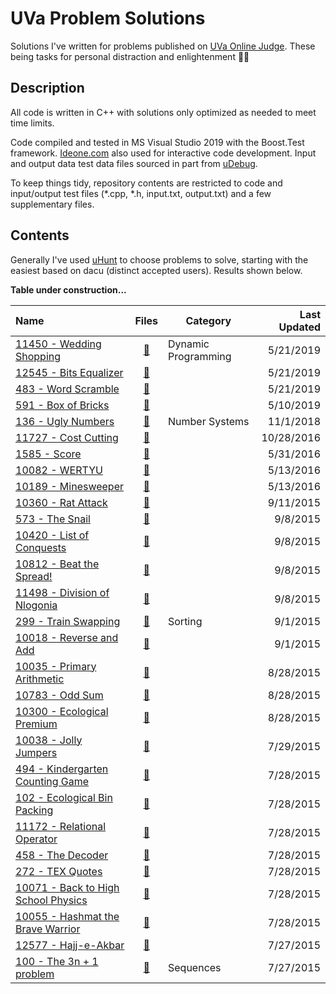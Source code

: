 # UVa Problem Solutions

Solutions I've written for problems published on [UVa Online Judge](https://uva.onlinejudge.org/). These being tasks for personal distraction and enlightenment &#128054;&#128161;


## Description

All code is written in C++ with solutions only optimized as needed to meet time limits.

Code compiled and tested in MS Visual Studio 2019 with the Boost.Test framework. [Ideone.com](https://ideone.com/) also used for interactive code development. Input and output data test data files sourced in part from [uDebug](https://www.udebug.com/).

To keep things tidy, repository contents are restricted to code and input/output test files (*.cpp, *.h, input.txt, output.txt) and a few supplementary files.


## Contents

Generally I've used [uHunt](https://uhunt.onlinejudge.org/) to choose problems to solve, starting with the easiest based on dacu (distinct accepted users). Results shown below.

**Table under construction...**

Name	                                         	|	Files	               	|	Category	|	Last Updated
:---	                                         	|	:---:	               	|	---	|	---:
[11450 - Wedding Shopping][L2445]	            	|	[&#128193;]([N2445])		|	Dynamic Programming	|	5/21/2019
[12545 - Bits Equalizer][L3990]	              	|	[&#128193;]([N3990])		|		|	5/21/2019
[483 - Word Scramble][L424]	                  	|	[&#128193;]([N424])	 	|		|	5/21/2019
[591 - Box of Bricks][L532]	                  	|	[&#128193;]([N532])	 	|		|	5/10/2019
[136 - Ugly Numbers][L72]	                    	|	[&#128193;]([N72])	  	|	Number Systems	|	11/1/2018
[11727 - Cost Cutting][L2827]	                	|	[&#128193;]([N2827])		|		|	10/28/2016
[1585 - Score][L4460]	                        	|	[&#128193;]([N4460])		|		|	5/31/2016
[10082 - WERTYU][L1023]	                      	|	[&#128193;]([N1023])		|		|	5/13/2016
[10189 - Minesweeper][L1130]	                 	|	[&#128193;]([N1130])		|		|	5/13/2016
[10360 - Rat Attack][L1301]	                  	|	[&#128193;]([N1301])		|		|	9/11/2015
[573 - The Snail][L514]	                      	|	[&#128193;]([N514])	 	|		|	9/8/2015
[10420 - List of Conquests][L1361]	           	|	[&#128193;]([N1361])		|		|	9/8/2015
[10812 - Beat the Spread!][L1753]	            	|	[&#128193;]([N1753])		|		|	9/8/2015
[11498 - Division of Nlogonia][L2493]	        	|	[&#128193;]([N2493])		|		|	9/8/2015
[299 - Train Swapping][L235]	                 	|	[&#128193;]([N235])	 	|	Sorting	|	9/1/2015
[10018 - Reverse and Add][L959]	              	|	[&#128193;]([N959])	 	|		|	9/1/2015
[10035 - Primary Arithmetic][L976]	           	|	[&#128193;]([N976])	 	|		|	8/28/2015
[10783 - Odd Sum][L1724]	                     	|	[&#128193;]([N1724])		|		|	8/28/2015
[10300 - Ecological Premium][L1241]	          	|	[&#128193;]([N1241])		|		|	8/28/2015
[10038 - Jolly Jumpers][L979]	                	|	[&#128193;]([N979])	 	|		|	7/29/2015
[494 - Kindergarten Counting Game][L435]	     	|	[&#128193;]([N435])	 	|		|	7/28/2015
[102 - Ecological Bin Packing][L38]	          	|	[&#128193;]([N38])	  	|		|	7/28/2015
[11172 - Relational Operator][L2113]	         	|	[&#128193;]([N2113])		|		|	7/28/2015
[458 - The Decoder][L399]	                    	|	[&#128193;]([N399])	 	|		|	7/28/2015
[272 - TEX Quotes][L208]	                     	|	[&#128193;]([N208])	 	|		|	7/28/2015
[10071 - Back to High School Physics][L1012]	 	|	[&#128193;]([N1012])		|		|	7/28/2015
[10055 - Hashmat the Brave Warrior][L996]	    	|	[&#128193;]([N996])	 	|		|	7/28/2015
[12577 - Hajj-e-Akbar][L4022]	                	|	[&#128193;]([N4022])		|		|	7/27/2015
[100 - The 3n + 1 problem][L36]	              	|	[&#128193;]([N36])	  	|	Sequences	|	7/27/2015

[N2445]: 11450+-+Wedding+Shopping
[N3990]: 12545+-+Bits+Equalizer
[N424]: 483+-+Word+Scramble
[N532]: 591+-+Box+of+Bricks
[N72]: 136+-+Ugly+Numbers
[N2827]: 11727+-+Cost+Cutting
[N4460]: 1585+-+Score
[N1023]: 10082+-+WERTYU
[N1130]: 10189+-+Minesweeper
[N1301]: 10360+-+Rat+Attack
[N514]: 573+-+The+Snail
[N1361]: 10420+-+List+of+Conquests
[N1753]: 10812+-+Beat+the+Spread!
[N2493]: 11498+-+Division+of+Nlogonia
[N235]: 299+-+Train+Swapping
[N959]: 10018+-+Reverse+and+Add
[N976]: 10035+-+Primary+Arithmetic
[N1724]: 10783+-+Odd+Sum
[N1241]: 10300+-+Ecological+Premium
[N979]: 10038+-+Jolly+Jumpers
[N435]: 494+-+Kindergarten+Counting+Game
[N38]: 102+-+Ecological+Bin+Packing
[N2113]: 11172+-+Relational+Operator
[N399]: 458+-+The+Decoder
[N208]: 272+-+TEX+Quotes
[N1012]: 10071+-+Back+to+High+School+Physics
[N996]: 10055+-+Hashmat+the+Brave+Warrior
[N4022]: 12577+-+Hajj-e-Akbar
[N36]: 100+-+The+3n+++1+problem
								


[L2445]: https://uva.onlinejudge.org/index.php?option=onlinejudge&page=show_problem&problem=2445								
[L3990]: https://uva.onlinejudge.org/index.php?option=onlinejudge&page=show_problem&problem=3990								
[L424]: https://uva.onlinejudge.org/index.php?option=onlinejudge&page=show_problem&problem=424								
[L532]: https://uva.onlinejudge.org/index.php?option=onlinejudge&page=show_problem&problem=532								
[L72]: https://uva.onlinejudge.org/index.php?option=onlinejudge&page=show_problem&problem=72								
[L2827]: https://uva.onlinejudge.org/index.php?option=onlinejudge&page=show_problem&problem=2827								
[L4460]: https://uva.onlinejudge.org/index.php?option=onlinejudge&page=show_problem&problem=4460								
[L1023]: https://uva.onlinejudge.org/index.php?option=onlinejudge&page=show_problem&problem=1023								
[L1130]: https://uva.onlinejudge.org/index.php?option=onlinejudge&page=show_problem&problem=1130								
[L1301]: https://uva.onlinejudge.org/index.php?option=onlinejudge&page=show_problem&problem=1301								
[L514]: https://uva.onlinejudge.org/index.php?option=onlinejudge&page=show_problem&problem=514								
[L1361]: https://uva.onlinejudge.org/index.php?option=onlinejudge&page=show_problem&problem=1361								
[L1753]: https://uva.onlinejudge.org/index.php?option=onlinejudge&page=show_problem&problem=1753								
[L2493]: https://uva.onlinejudge.org/index.php?option=onlinejudge&page=show_problem&problem=2493								
[L235]: https://uva.onlinejudge.org/index.php?option=onlinejudge&page=show_problem&problem=235								
[L959]: https://uva.onlinejudge.org/index.php?option=onlinejudge&page=show_problem&problem=959								
[L976]: https://uva.onlinejudge.org/index.php?option=onlinejudge&page=show_problem&problem=976								
[L1724]: https://uva.onlinejudge.org/index.php?option=onlinejudge&page=show_problem&problem=1724								
[L1241]: https://uva.onlinejudge.org/index.php?option=onlinejudge&page=show_problem&problem=1241								
[L979]: https://uva.onlinejudge.org/index.php?option=onlinejudge&page=show_problem&problem=979								
[L435]: https://uva.onlinejudge.org/index.php?option=onlinejudge&page=show_problem&problem=435								
[L38]: https://uva.onlinejudge.org/index.php?option=onlinejudge&page=show_problem&problem=38								
[L2113]: https://uva.onlinejudge.org/index.php?option=onlinejudge&page=show_problem&problem=2113								
[L399]: https://uva.onlinejudge.org/index.php?option=onlinejudge&page=show_problem&problem=399								
[L208]: https://uva.onlinejudge.org/index.php?option=onlinejudge&page=show_problem&problem=208								
[L1012]: https://uva.onlinejudge.org/index.php?option=onlinejudge&page=show_problem&problem=1012								
[L996]: https://uva.onlinejudge.org/index.php?option=onlinejudge&page=show_problem&problem=996								
[L4022]: https://uva.onlinejudge.org/index.php?option=onlinejudge&page=show_problem&problem=4022								
[L36]: https://uva.onlinejudge.org/index.php?option=onlinejudge&page=show_problem&problem=36								
